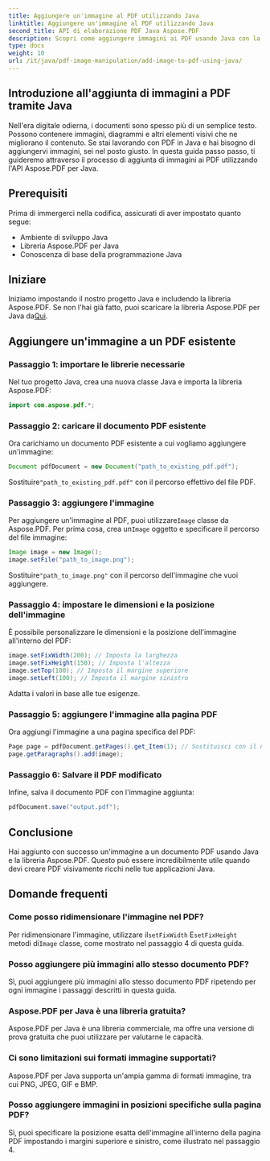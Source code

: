 ```yaml
---
title: Aggiungere un'immagine al PDF utilizzando Java
linktitle: Aggiungere un'immagine al PDF utilizzando Java
second_title: API di elaborazione PDF Java Aspose.PDF
description: Scopri come aggiungere immagini ai PDF usando Java con la nostra guida passo-passo. Migliora i tuoi documenti PDF con elementi visivi senza sforzo.
type: docs
weight: 10
url: /it/java/pdf-image-manipulation/add-image-to-pdf-using-java/
---
```


## Introduzione all'aggiunta di immagini a PDF tramite Java

Nell'era digitale odierna, i documenti sono spesso più di un semplice testo. Possono contenere immagini, diagrammi e altri elementi visivi che ne migliorano il contenuto. Se stai lavorando con PDF in Java e hai bisogno di aggiungervi immagini, sei nel posto giusto. In questa guida passo passo, ti guideremo attraverso il processo di aggiunta di immagini ai PDF utilizzando l'API Aspose.PDF per Java.

## Prerequisiti

Prima di immergerci nella codifica, assicurati di aver impostato quanto segue:

- Ambiente di sviluppo Java
- Libreria Aspose.PDF per Java
- Conoscenza di base della programmazione Java

## Iniziare

Iniziamo impostando il nostro progetto Java e includendo la libreria Aspose.PDF. Se non l'hai già fatto, puoi scaricare la libreria Aspose.PDF per Java da[Qui](https://releases.aspose.com/pdf/java/).

## Aggiungere un'immagine a un PDF esistente

### Passaggio 1: importare le librerie necessarie

Nel tuo progetto Java, crea una nuova classe Java e importa la libreria Aspose.PDF:

```java
import com.aspose.pdf.*;
```

### Passaggio 2: caricare il documento PDF esistente

Ora carichiamo un documento PDF esistente a cui vogliamo aggiungere un'immagine:

```java
Document pdfDocument = new Document("path_to_existing_pdf.pdf");
```

 Sostituire`"path_to_existing_pdf.pdf"` con il percorso effettivo del file PDF.

### Passaggio 3: aggiungere l'immagine

 Per aggiungere un'immagine al PDF, puoi utilizzare`Image` classe da Aspose.PDF. Per prima cosa, crea un`Image` oggetto e specificare il percorso del file immagine:

```java
Image image = new Image();
image.setFile("path_to_image.png");
```

 Sostituire`"path_to_image.png"` con il percorso dell'immagine che vuoi aggiungere.

### Passaggio 4: impostare le dimensioni e la posizione dell'immagine

È possibile personalizzare le dimensioni e la posizione dell'immagine all'interno del PDF:

```java
image.setFixWidth(200); // Imposta la larghezza
image.setFixHeight(150); // Imposta l'altezza
image.setTop(100); // Imposta il margine superiore
image.setLeft(100); // Imposta il margine sinistro
```

Adatta i valori in base alle tue esigenze.

### Passaggio 5: aggiungere l'immagine alla pagina PDF

Ora aggiungi l'immagine a una pagina specifica del PDF:

```java
Page page = pdfDocument.getPages().get_Item(1); // Sostituisci con il numero di pagina desiderato
page.getParagraphs().add(image);
```

### Passaggio 6: Salvare il PDF modificato

Infine, salva il documento PDF con l'immagine aggiunta:

```java
pdfDocument.save("output.pdf");
```

## Conclusione

Hai aggiunto con successo un'immagine a un documento PDF usando Java e la libreria Aspose.PDF. Questo può essere incredibilmente utile quando devi creare PDF visivamente ricchi nelle tue applicazioni Java.

## Domande frequenti

### Come posso ridimensionare l'immagine nel PDF?

 Per ridimensionare l'immagine, utilizzare il`setFixWidth` E`setFixHeight` metodi di`Image` classe, come mostrato nel passaggio 4 di questa guida.

### Posso aggiungere più immagini allo stesso documento PDF?

Sì, puoi aggiungere più immagini allo stesso documento PDF ripetendo per ogni immagine i passaggi descritti in questa guida.

### Aspose.PDF per Java è una libreria gratuita?

Aspose.PDF per Java è una libreria commerciale, ma offre una versione di prova gratuita che puoi utilizzare per valutarne le capacità.

### Ci sono limitazioni sui formati immagine supportati?

Aspose.PDF per Java supporta un'ampia gamma di formati immagine, tra cui PNG, JPEG, GIF e BMP.

### Posso aggiungere immagini in posizioni specifiche sulla pagina PDF?

Sì, puoi specificare la posizione esatta dell'immagine all'interno della pagina PDF impostando i margini superiore e sinistro, come illustrato nel passaggio 4.